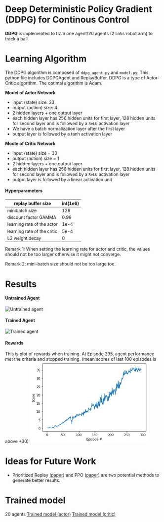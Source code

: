 # Deep Deterministic Policy Gradient (DDPG) for Continous Control
**DDPG** is implemented to train one agent/20 agents (2 links robot arm) to track a ball.

# Learning Algorithm
The DDPG algorithm is composed of `ddpg_agent.py` and `model.py`. This python file includes DDPGAgent and ReplayBuffer. DDPG is a type of Actor-Critic algorithm. The optimal algorithm is Adam.

**Model of Actor Network**

- input (state) size: 33
- output (action) size: 4
- 2 hidden layers + one output layer
- each hidden layer has 256 hidden units for first layer, 128 hidden units for second layer and is followed by a `ReLU` activation layer
- We have a batch normalization layer after the first layer
- output layer is followed by a tanh activation layer

**Modle of Critic Network**

- input (state) size = 33
- output (action) size = 1
- 2 hidden layers + one output layer
- each hidden layer has 256 hidden units for first layer, 128 hidden units for second layer and is followed by a `ReLU` activation layer
- output layer is followed by a linear activation unit


#### Hyperparameters
|replay buffer size |int(1e6)       |
| -------------------------------------------| ---------------------------|
| minibatch size | 128 |
| discount factor GAMMA | 0.99 |
|  learning rate of the actor    | 1e-4| 
|  learning rate of the critic    | 5e-4| 
| L2 weight decay | 0 |

Remark 1: When setting the learning rate for actor and critic, the values should not be too larger otherwise it might not converge.

Remark 2: mini-batch size should not be too large too.

# Results
#### Untrained Agent
![Untrained agent](Images/Untrained_agent_20reachers.gif)
#### Trained Agent
![Trained agent](Images/Trained_agent_20reachers.gif)

#### Rewards
This is plot of rewards when training.
At Episode 295, agent performance met the criteria and stopped training.
(mean scores of last 100 episodes is above +30)
![plot of rewards](rewards.png)

# Ideas for Future Work

- Prioritized Replay ([paper](https://arxiv.org/abs/1511.05952)) and PPO ([paper](https://arxiv.org/abs/1707.06347)) are two potential methods to generate better results.

# Trained model
20 agents
[Trained model (actor)](./checkpoint_actor.pt)
[Trained model (critic)](./checkpoint_critic.pt)
